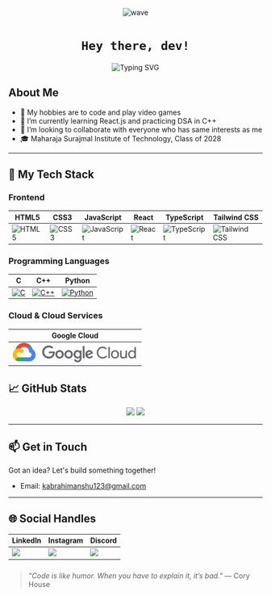 <!--Greeting-->
<p align="center">
  <img src="https://media.giphy.com/media/hvRJCLFzcasrR4ia7z/giphy.gif" width="120" alt="wave" />
</p>

<h1 align="center">
  <code>Hey there, dev!</code>
</h1>

<p align="center">
  <img src="https://readme-typing-svg.herokuapp.com?font=Fira+Code&size=28&pause=1000&color=00FFF0&center=true&vCenter=true&width=435&lines=I'm+Himanshu;Full-stack+Problem+Solver;Lover+of+Clean+Code+%F0%9F%92%BB" alt="Typing SVG" />
</p>
<!-- About me -->

## About Me
- 👀 My hobbies are to code and play video games
- 🌱 I’m currently learning React.js and practicing DSA in C++
- 💞️ I’m looking to collaborate with everyone who has same interests as me
- 🎓 Maharaja Surajmal Institute of Technology, Class of 2028

---

## 🚀 My Tech Stack

### Frontend
| HTML5 | CSS3 | JavaScript | React | TypeScript | Tailwind CSS |
|-------|------|------------|-------|------------|--------------|
| <img src="https://cdn.jsdelivr.net/gh/devicons/devicon/icons/html5/html5-original.svg" width="50" alt="HTML5" /> | <img src="https://cdn.jsdelivr.net/gh/devicons/devicon/icons/css3/css3-original.svg" width="50" alt="CSS3" /> | <img src="https://cdn.jsdelivr.net/gh/devicons/devicon/icons/javascript/javascript-original.svg" width="50" alt="JavaScript" /> | <img src="https://cdn.jsdelivr.net/gh/devicons/devicon/icons/react/react-original.svg" width="50" alt="React" /> | <img src="https://cdn.jsdelivr.net/gh/devicons/devicon/icons/typescript/typescript-original.svg" width="50" alt="TypeScript" /> | <img src="https://cdn.jsdelivr.net/gh/devicons/devicon/icons/tailwindcss/tailwindcss-plain.svg" width="50" alt="Tailwind CSS" /> |

### Programming Languages
| C | C++ | Python |
|---|-----|--------|
| [<img src="https://cdn.jsdelivr.net/gh/devicons/devicon/icons/c/c-original.svg" width="50" alt="C" />](https://en.wikipedia.org/wiki/C_(programming_language)) | [<img src="https://cdn.jsdelivr.net/gh/devicons/devicon/icons/cplusplus/cplusplus-original.svg" width="50" alt="C++" />](https://isocpp.org/) | [<img src="https://cdn.jsdelivr.net/gh/devicons/devicon/icons/python/python-original.svg" width="50" alt="Python" />](https://www.python.org/) |

### Cloud & Cloud Services
| Google Cloud |
|--------------|
| <img src="https://github.com/HimanshuKabra01/HimanshuKabra01/blob/main/gif/Google_Cloud_logo.svg.png" width="250" alt="Google Cloud" /> |




## 📈 GitHub Stats

<p align="center">
  <img src="https://github-readme-stats.vercel.app/api?username=HimanshuKabra01&rank_icon=percentile&theme=vision-friendly-dark" />
  <img height="180em" src="https://github-profile-summary-cards.vercel.app/api/cards/most-commit-language?username=HimanshuKabra01&theme=transparent"/>
</p>

---

## 📫 Get in Touch

Got an idea? Let's build something together!

- Email: [kabrahimanshu123@gmail.com](mailto:kabrahimanshu123@gmail.com)

---

## 🌐 Social Handles

| LinkedIn | Instagram | Discord | 
|-------|------|------------|
|  <a href="https://linkedin.com/in/himanshu-kabra28" target="_blank" rel="noopener noreferrer" title="LinkedIn"> <img src="https://user-images.githubusercontent.com/74038190/235294012-0a55e343-37ad-4b0f-924f-c8431d9d2483.gif" width="100"> | <a href="https://www.instagram.com/himanshu.kabra_/" target="_blank" rel="noopener noreferrer" title="Instagram"> <img src="https://user-images.githubusercontent.com/74038190/235294013-a33e5c43-a01c-43f6-b44d-a406d8b4ab75.gif" width="100"> | <a href="https://discordapp.com/users/999320527279759480" target="_blank" rel="noopener noreferrer" title="Discord"> <img src="https://user-images.githubusercontent.com/74038190/235294015-47144047-25ab-417c-af1b-6746820a20ff.gif" width="100"> | 




###

> *"Code is like humor. When you have to explain it, it’s bad."* — Cory House

